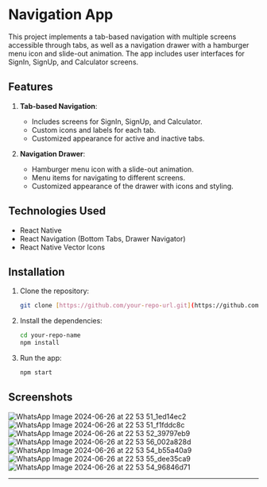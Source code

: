 

# Navigation App

This project implements a tab-based navigation with multiple screens accessible through tabs, as well as a navigation drawer with a hamburger menu icon and slide-out animation. The app includes user interfaces for SignIn, SignUp, and Calculator screens.

## Features

1. **Tab-based Navigation**:
    - Includes screens for SignIn, SignUp, and Calculator.
    - Custom icons and labels for each tab.
    - Customized appearance for active and inactive tabs.

2. **Navigation Drawer**:
    - Hamburger menu icon with a slide-out animation.
    - Menu items for navigating to different screens.
    - Customized appearance of the drawer with icons and styling.

## Technologies Used

- React Native
- React Navigation (Bottom Tabs, Drawer Navigator)
- React Native Vector Icons

## Installation

1. Clone the repository:
    ```bash
    git clone [https://github.com/your-repo-url.git](https://github.com/Bchrstian/CalculatorApp.git)
    ```

2. Install the dependencies:
    ```bash
    cd your-repo-name
    npm install
    ```

3. Run the app:
    ```bash
    npm start
    ```

## Screenshots


![WhatsApp Image 2024-06-26 at 22 53 51_1ed14ec2](https://github.com/Bchrstian/MobileApp/assets/111287134/e07d2ac8-f3b9-426d-93c6-16c274caeec4)
![WhatsApp Image 2024-06-26 at 22 53 51_f1fddc8c](https://github.com/Bchrstian/MobileApp/assets/111287134/55bb67b3-a2e0-40dc-ac4b-0ea382a313c9)
![WhatsApp Image 2024-06-26 at 22 53 52_39797eb9](https://github.com/Bchrstian/MobileApp/assets/111287134/ebddf023-4db1-4354-ab1d-9f9b81c565e1)
![WhatsApp Image 2024-06-26 at 22 53 56_002a828d](https://github.com/Bchrstian/MobileApp/assets/111287134/060bd7cc-37aa-4c5d-ace2-3bc2b5a84498)
![WhatsApp Image 2024-06-26 at 22 53 54_b55a40a9](https://github.com/Bchrstian/MobileApp/assets/111287134/e01ce1d2-6987-438d-9630-71d75550b81a)
![WhatsApp Image 2024-06-26 at 22 53 55_dee35ca9](https://github.com/Bchrstian/MobileApp/assets/111287134/bef75626-1237-46a9-8dbe-a34be34b35a8)
![WhatsApp Image 2024-06-26 at 22 53 54_96846d71](https://github.com/Bchrstian/MobileApp/assets/111287134/2af7046e-d99d-479d-8b08-27279e1fb8ca)

---
